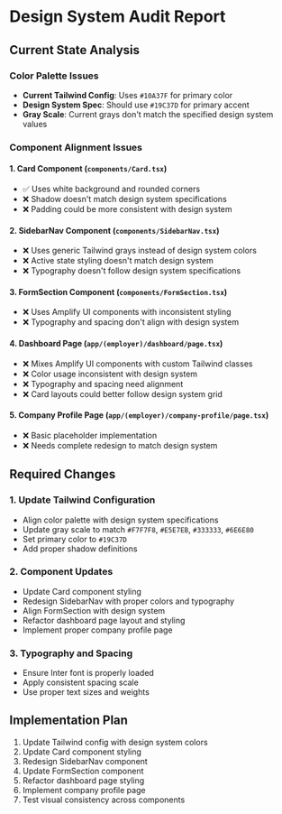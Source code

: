 # Design System Audit Report

## Current State Analysis

### Color Palette Issues
- **Current Tailwind Config**: Uses `#10A37F` for primary color
- **Design System Spec**: Should use `#19C37D` for primary accent
- **Gray Scale**: Current grays don't match the specified design system values

### Component Alignment Issues

#### 1. Card Component (`components/Card.tsx`)
- ✅ Uses white background and rounded corners
- ❌ Shadow doesn't match design system specifications
- ❌ Padding could be more consistent with design system

#### 2. SidebarNav Component (`components/SidebarNav.tsx`)
- ❌ Uses generic Tailwind grays instead of design system colors
- ❌ Active state styling doesn't match design system
- ❌ Typography doesn't follow design system specifications

#### 3. FormSection Component (`components/FormSection.tsx`)
- ❌ Uses Amplify UI components with inconsistent styling
- ❌ Typography and spacing don't align with design system

#### 4. Dashboard Page (`app/(employer)/dashboard/page.tsx`)
- ❌ Mixes Amplify UI components with custom Tailwind classes
- ❌ Color usage inconsistent with design system
- ❌ Typography and spacing need alignment
- ❌ Card layouts could better follow design system grid

#### 5. Company Profile Page (`app/(employer)/company-profile/page.tsx`)
- ❌ Basic placeholder implementation
- ❌ Needs complete redesign to match design system

## Required Changes

### 1. Update Tailwind Configuration
- Align color palette with design system specifications
- Update gray scale to match `#F7F7F8`, `#E5E7EB`, `#333333`, `#6E6E80`
- Set primary color to `#19C37D`
- Add proper shadow definitions

### 2. Component Updates
- Update Card component styling
- Redesign SidebarNav with proper colors and typography
- Align FormSection with design system
- Refactor dashboard page layout and styling
- Implement proper company profile page

### 3. Typography and Spacing
- Ensure Inter font is properly loaded
- Apply consistent spacing scale
- Use proper text sizes and weights

## Implementation Plan

1. Update Tailwind config with design system colors
2. Update Card component styling
3. Redesign SidebarNav component
4. Update FormSection component
5. Refactor dashboard page styling
6. Implement company profile page
7. Test visual consistency across components
